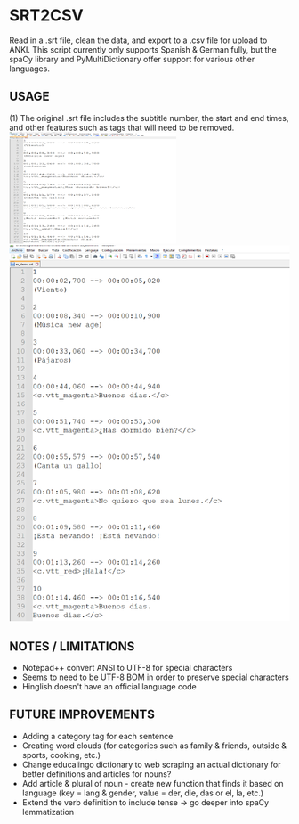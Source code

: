 # SRT2CSV
Read in a .srt file, clean the data, and export to a .csv file for upload to ANKI. 
This script currently only supports Spanish & German fully, but the spaCy library and PyMultiDictionary offer support for various other languages. 

## USAGE
(1) The original .srt file includes the subtitle number, the start and end times, and other features such as tags that will need to be removed. 
<img src="Screenshots/1_es_demo_srt_pt1.PNG" alt="Alt text" width="300" height="200">
![Alt text](Screenshots/1_es_demo_srt_pt1.PNG)

## NOTES / LIMITATIONS

- Notepad++ convert ANSI to UTF-8 for special characters
- Seems to need to be UTF-8 BOM in order to preserve special characters
- Hinglish doesn't have an official language code


## FUTURE IMPROVEMENTS
- Adding a category tag for each sentence
- Creating word clouds (for categories such as family & friends, outside & sports, cooking, etc.)
- Change educalingo dictionary to web scraping an actual dictionary for better definitions and articles for nouns?
- Add article & plural of noun - create new function that finds it based on language (key = lang & gender, value = der, die, das or el, la, etc.)
- Extend the verb definition to include tense -> go deeper into spaCy lemmatization

